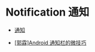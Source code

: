 # Notification 通知

- [通知](https://developer.android.com/guide/topics/ui/notifiers/notifications.html)

- [[郭霖]Android 通知栏的微技巧](http://gold.xitu.io/entry/573a76b5f38c84006732816f)